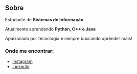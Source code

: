 ## Sobre

Estudante de **Sistemas de Informação**

Atualmente aprendendo **Python, C++ e Java**

Apaixonado por tecnologia e sempre buscando aprender mais!

### Onde me encontrar:
- [Instagram](https://www.instagram.com/viniciusacoelho_)
- [LinkedIn](https://www.linkedin.com/viniciusacoelho/)
